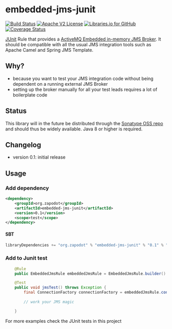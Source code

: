 embedded-jms-junit
=================

[![Build Status](https://travis-ci.org/zapodot/embedded-jms-junit.svg)](https://travis-ci.org/zapodot/embedded-jms-junit)
[![Apache V2 License](http://img.shields.io/badge/license-Apache%20V2-blue.svg)](//github.com/zapodot/embedded-jms-junit/blob/master/LICENSE)
[![Libraries.io for GitHub](https://img.shields.io/librariesio/github/zapodot/embedded-jms-junit.svg)](https://libraries.io/github/zapodot/embedded-db-junit)
[![Coverage Status](https://coveralls.io/repos/github/zapodot/embedded-jms-junit/badge.svg?branch=master)](https://coveralls.io/github/zapodot/embedded-jms-junit?branch=master)

[JUnit](http://junit.org/) Rule that provides a [ActiveMQ Embedded in-memory JMS Broker](http://activemq.apache.org/). 
It should be compatible with all the usual JMS integration tools such as Apache Camel and Spring JMS Template.

## Why?
* because you want to test your JMS integration code without being dependent on a running external JMS Broker
* setting up the broker manually for all your test leads requires a lot of boilerplate code 

## Status
This library will in the future be distributed through the [Sonatype OSS repo](https://oss.sonatype.org/) and should thus be widely available. Java 8 or higher is required.

## Changelog
* version 0.1: initial release

## Usage
### Add dependency
```xml
<dependency>
    <groupId>org.zapodot</groupId>
    <artifactId>embedded-jms-junit</artifactId>
    <version>0.1</version>
    <scope>test</scope>
</dependency>
```

#### SBT
```scala
libraryDependencies += "org.zapodot" % "embedded-jms-junit" % "0.1" % "test"
```

### Add to Junit test
```java
    @Rule
    public EmbeddedJmsRule embeddedJmsRule = EmbeddedJmsRule.builder().build();

    @Test
    public void jmsTest() throws Exception {
        final ConnectionFactory connectionFactory = embeddedJmsRule.connectionFactory();
        
        // work your JMS magic

    }
```
For more examples check the JUnit tests in this project
